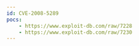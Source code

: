 ```yaml
---
id: CVE-2008-5289
pocs:
    - https://www.exploit-db.com/raw/7228
    - https://www.exploit-db.com/raw/7230
---
```

